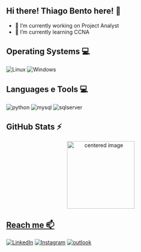 ## Hi there! Thiago Bento here! 👋

- 🔭 I’m currently working on Project Analyst
- 🌱 I’m currently learning CCNA


## Operating Systems 💻
<div style="display: inline">
  <img align="center" alt="Linux" src="https://img.shields.io/badge/Linux-E34F26?logo=linux&logoColor=black&style=for-the-badge" />  
  <img align="center" alt="Windows" src="https://img.shields.io/badge/Windows-017AD7?logo=windows&logoColor=white&style=for-the-badge" />  
</div><br/>



## Languages e Tools 💻
<div style="display: inline">
  <img align="center" alt="python" src="https://img.shields.io/badge/Python-3776AB?style=for-the-badge&logo=python&logoColor=white" />
  <img align="center" alt="mysql" src="https://img.shields.io/badge/MySQL-005C84?style=for-the-badge&logo=mysql&logoColor=white" />
  <img align="center" alt="sqlserver" src="https://img.shields.io/badge/Microsoft_SQL_Server-CC2927?logo=microsoft-sql-server&logoColor=white&style=for-the-badge" />
</div><br/>



## GitHub Stats ⚡
<div>
  <a href="https://github.com/thiago-s-bento">
  <center>
    <img height="180em" src="https://github-readme-stats.vercel.app/api?username=thiago-s-bento&show_icons=true&theme=radical&include_all_commits=true&count_private=true" alt="centered image">
  </center>
  
</div>




## Reach me 📫
[![LinkedIn](https://img.shields.io/badge/LinkedIn-0077B5?style=for-the-badge&logo=linkedin&logoColor=white)](https://www.linkedin.com/in/thiagoben/)
[![Instagram](https://img.shields.io/badge/Instagram-E4405F?style=for-the-badge&logo=instagram&logoColor=white)](https://www.instagram.com/thiago_s_bento/) 
[![outlook](https://img.shields.io/badge/-thiago.ben@outlook.com-006fd2?style=for-the-badge&logo=outlook&logoColor=white&link=mailto:thiago.ben@outlook.com)](mailto:thiago.ben@outlook.com)

